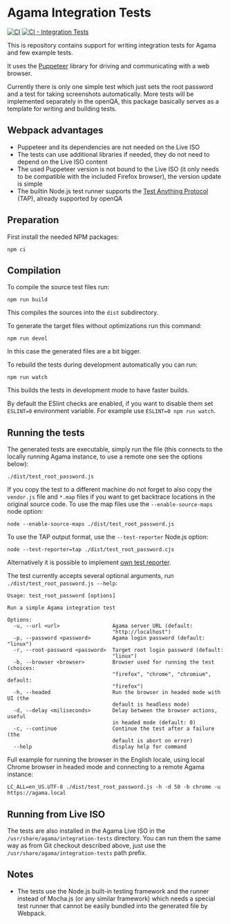 # Agama Integration Tests

[![CI](https://github.com/agama-project/integration-tests/actions/workflows/ci.yml/badge.svg)](https://github.com/agama-project/integration-tests/actions/workflows/ci.yml)
[![CI - Integration Tests](https://github.com/agama-project/agama/actions/workflows/ci-integration-tests.yml/badge.svg)](https://github.com/agama-project/agama/actions/workflows/ci-integration-tests.yml)

This is repository contains support for writing integration tests for Agama and few example tests.

It uses the [Puppeteer](https://pptr.dev/) library for driving and communicating with a web browser.

Currently there is only one simple test which just sets the root password and a test for taking
screenshots automatically. More tests will be implemented separately in the openQA, this package
basically serves as a template for writing and building tests.

## Webpack advantages

- Puppeteer and its dependencies are not needed on the Live ISO
- The tests can use additional libraries if needed, they do not need to depend on the Live ISO
  content
- The used Puppeteer version is not bound to the Live ISO (it only needs to be compatible with the
  included Firefox browser), the version update is simple
- The builtin Node.js test runner supports the [Test Anything
  Protocol](https://en.wikipedia.org/wiki/Test_Anything_Protocol) (TAP), already supported by openQA

## Preparation

First install the needed NPM packages:

    npm ci

## Compilation

To compile the source test files run:

    npm run build

This compiles the sources into the `dist` subdirectory.

To generate the target files without optimizations run this command:

    npm run devel

In this case the generated files are a bit bigger.

To rebuild the tests during development automatically you can run:

    npm run watch

This builds the tests in development mode to have faster builds.

By default the ESlint checks are enabled, if you want to disable them set `ESLINT=0` environment
variable. For example use `ESLINT=0 npm run watch`.

## Running the tests

The generated tests are executable, simply run the file (this connects to the locally running Agama
instance, to use a remote one see the options below):

    ./dist/test_root_password.js

If you copy the test to a different machine do not forget to also copy the `vendor.js` file and
`*.map` files if you want to get backtrace locations in the original source code. To use the map
files use the `--enable-source-maps` node option:

    node --enable-source-maps ./dist/test_root_password.js

To use the TAP output format, use the `--test-reporter` Node.js option:

    node --test-reporter=tap ./dist/test_root_password.cjs

Alternatively it is possible to implement [own test reporter](
https://www.nearform.com/insights/writing-a-node-js-test-reporter/).

The test currently accepts several optional arguments, run
`./dist/test_root_password.js --help`:

```
Usage: test_root_password [options]

Run a simple Agama integration test

Options:
  -u, --url <url>                 Agama server URL (default:
                                  "http://localhost")
  -p, --password <password>       Agama login password (default: "linux")
  -r, --root-password <password>  Target root login password (default:
                                  "linux")
  -b, --browser <browser>         Browser used for running the test (choices:
                                  "firefox", "chrome", "chromium", default:
                                  "firefox")
  -h, --headed                    Run the browser in headed mode with UI (the
                                  default is headless mode)
  -d, --delay <miliseconds>       Delay between the browser actions, useful
                                  in headed mode (default: 0)
  -c, --continue                  Continue the test after a failure (the
                                  default is abort on error)
  --help                          display help for command
```

Full example for running the browser in the English locale, using local Chrome browser in headed
mode and connecting to a remote Agama instance:

    LC_ALL=en_US.UTF-8 ./dist/test_root_password.js -h -d 50 -b chrome -u https://agama.local

## Running from Live ISO

The tests are also installed in the Agama Live ISO in the `/usr/share/agama/integration-tests`
directory. You can run them the same way as from Git checkout described above, just use the
`/usr/share/agama/integration-tests` path prefix.

## Notes

- The tests use the Node.js built-in testing framework and the runner instead of Mocha.js (or any
  similar framework) which needs a special test runner that cannot be easily bundled into the
  generated file by Webpack.

